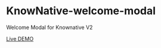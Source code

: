 # KnowNative-welcome-modal
Welcome Modal for Knownative V2

[Live DEMO](https://rennacarver.github.io/KnowNative-welcome-modal/)
